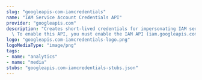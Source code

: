 ```yaml
---
slug: "googleapis-com-iamcredentials"
name: "IAM Service Account Credentials API"
provider: "googleapis.com"
description: "Creates short-lived credentials for impersonating IAM service accounts.\
  \ To enable this API, you must enable the IAM API (iam.googleapis.com). "
logo: "googleapis.com-iamcredentials-logo.png"
logoMediaType: "image/png"
tags:
- name: "analytics"
- name: "media"
stubs: "googleapis.com-iamcredentials-stubs.json"
---
```

